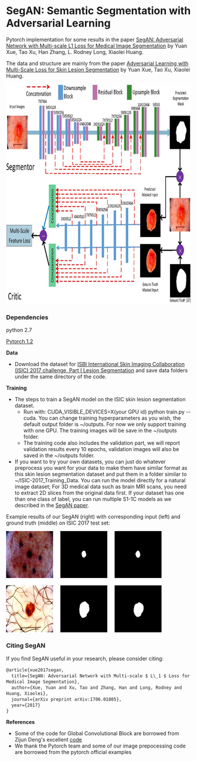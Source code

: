# SegAN: Semantic Segmentation with Adversarial Learning

Pytorch implementation for some results in the paper [SegAN: Adversarial Network with Multi-scale L1 Loss for Medical Image Segmentation](https://arxiv.org/pdf/1706.01805.pdf) by Yuan Xue, Tao Xu, Han Zhang, L. Rodney Long, Xiaolei Huang.

The data and structure are mainly from the paper [Adversarial Learning with Multi-Scale Loss for Skin Lesion Segmentation](examples/Paper.pdf) by Yuan Xue, Tao Xu, Xiaolei Huang.

<img src="examples/framework.jpg" width="880px" height="600px"/>


### Dependencies
python 2.7

[Pytorch 1.2](http://pytorch.org/)



**Data**

- Download the dataset for [ISBI International Skin Imaging Collaboration (ISIC) 2017 challenge, Part I Lesion Segmentation](https://challenge.kitware.com/#challenge/n/ISIC_2017%3A_Skin_Lesion_Analysis_Towards_Melanoma_Detection) and save data folders under the same directory of the code.



**Training**
- The steps to train a SegAN model on the ISIC skin lesion segmentation dataset.
  - Run with: CUDA_VISIBLE_DEVICES=X(your GPU id) python train.py --cuda.
  	You can change training hyperparameters as you wish, the default output folder is ~/outputs. 
  	For now we only support training with one GPU.
  	The training images will be save in the ~/outputs folder.
  - The training code also includes the validation part, we will report validation results every 10 epochs, validation images will also be saved in the ~/outputs folder.
- If you want to try your own datasets, you can just do whatever preprocess you want for your data to make them have similar format as this skin lesion segmentation dataset and put them in a folder similar to ~/ISIC-2017_Training_Data. You can run the model directly for a natural image dataset; For 3D medical data such as brain MRI scans, you need to extract 2D slices from the original data first. If your dataset has one than one class of label, you can run multiple S1-1C models as we described in the [SegAN paper](https://arxiv.org/pdf/1706.01805.pdf).


Example results of our SegAN (right) with corresponding input (left) and ground truth (middle) on ISIC 2017 test set:

![](examples/example.jpg)



### Citing SegAN
If you find SegAN useful in your research, please consider citing:

```
@article{xue2017segan,
  title={SegAN: Adversarial Network with Multi-scale $ L\_1 $ Loss for Medical Image Segmentation},
  author={Xue, Yuan and Xu, Tao and Zhang, Han and Long, Rodney and Huang, Xiaolei},
  journal={arXiv preprint arXiv:1706.01805},
  year={2017}
}
```


**References**

- Some of the code for Global Convolutional Block are borrowed from Zijun Deng's excellent [code](https://github.com/ZijunDeng/pytorch-semantic-segmentation)
- We thank the Pytorch team and some of our image prepocessing code are borrowed from the pytorch official examples
